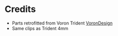 # Credits 
* Parts retrofitted from Voron Trident [VoronDesign](https://github.com/VoronDesign/)
* Same clips as Trident 4mm
